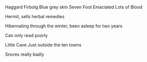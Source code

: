Haggard Firbolg
Blue grey skin
Seven Foot
Emaciated
Lots of Blood

Hermit, sells herbal remedies

Hibernating through the winter, been asleep for two years

Can only read poorly

Little Cave Just outside the ten towns

Snores really badly


